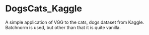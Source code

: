 # DogsCats_Kaggle

A simple application of VGG to the cats, dogs dataset from Kaggle. 
Batchnorm is used, but other than that it is quite vanilla.  
